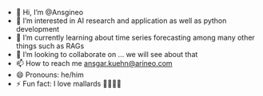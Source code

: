 - 👋 Hi, I’m @Ansgineo
- 👀 I’m interested in AI research and application as well as python development
- 🌱 I’m currently learning about time series forecasting among many other things such as RAGs 
- 💞️ I’m looking to collaborate on ... we will see about that
- 📫 How to reach me ansgar.kuehn@arineo.com
- 😄 Pronouns: he/him
- ⚡ Fun fact: I love mallards 🦆🦆🦆🦆

<!---
Ansgineo/Ansgineo is a ✨ special ✨ repository because its `README.md` (this file) appears on your GitHub profile.
You can click the Preview link to take a look at your changes.
--->
